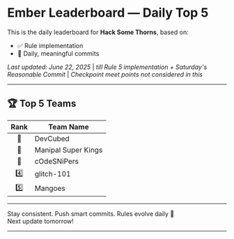 # Ember Leaderboard — Daily Top 5

This is the daily leaderboard for **Hack Some Thorns**, based on:
- ✅ Rule implementation
- 🔁 Daily, meaningful commits

_Last updated: June 22, 2025_ | _till Rule 5 implementation + Saturday's Reasonable Commit_ | _Checkpoint meet points not considered in this_

---

## 🏆 Top 5 Teams

| Rank | Team Name        |
|:----:|------------------|
| 🥇   | DevCubed     |
| 🥈   | Manipal Super Kings    |
| 🥉   | cOdeSNiPers         |
| 4️⃣   | glitch-101  |
| 5️⃣   | Mangoes      |

---

Stay consistent. Push smart commits. Rules evolve daily 🔄  
Next update tomorrow!

---
